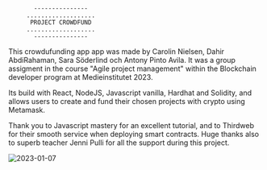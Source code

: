            ---------------
         ...................
          PROJECT CROWDFUND
         ...................
           ---------------

This crowdufunding app app was made by Carolin Nielsen, Dahir AbdiRahaman, 
Sara Söderlind och Antony Pinto Avila. It was a group assigment in the course 
"Agile project management" within the Blockchain developer program at Medieinstitutet 2023.

Its build with React, NodeJS, Javascript vanilla, Hardhat and Solidity, and allows 
users to create and fund their chosen projects with crypto using Metamask.

Thank you to Javascript mastery for an excellent tutorial, and to Thirdweb for their
smooth service when deploying smart contracts. Huge thanks also to superb teacher Jenni Pulli 
for all the support during this project.


![2023-01-07](https://user-images.githubusercontent.com/113106103/213424451-4ad24389-b24f-4b1f-b072-3a0a432a7d14.png)
